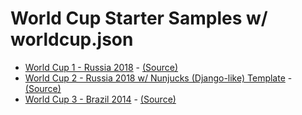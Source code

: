 # World Cup Starter Samples w/ worldcup.json

- [World Cup 1 - Russia 2018](http://geraldb.github.io/sandbox/football.json/worldcup1.html) - [(Source)](worldcup1.html)
- [World Cup 2 - Russia 2018 w/ Nunjucks (Django-like) Template](http://geraldb.github.io/sandbox/football.json/worldcup2.html) - [(Source)](worldcup2.html)
- [World Cup 3 - Brazil 2014](http://geraldb.github.io/sandbox/football.json/worldcup3.html) - [(Source)](worldcup3.html)
